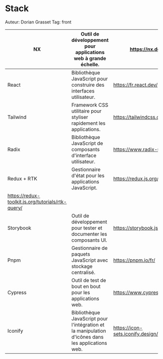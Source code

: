 # Stack

Auteur: Dorian Grasset
Tag: front

| NX | Outil de développement pour applications web à grande échelle. | https://nx.dev/ |
| --- | --- | --- |
| React | Bibliothèque JavaScript pour construire des interfaces utilisateur. | https://fr.react.dev/ |
| Tailwind | Framework CSS utilitaire pour styliser rapidement les applications. | https://tailwindcss.com/docs/ |
| Radix | Bibliothèque JavaScript de composants d'interface utilisateur. | https://www.radix-ui.com/ |
| Redux + RTK | Gestionnaire d'état pour les applications JavaScript. | https://redux.js.org/ 
https://redux-toolkit.js.org/tutorials/rtk-query/ |
| Storybook | Outil de développement pour tester et documenter les composants UI. | https://storybook.js.org/ |
| Pnpm | Gestionnaire de paquets JavaScript avec stockage centralisé. | https://pnpm.io/fr/ |
| Cypress | Outil de test de bout en bout pour les applications web. | https://www.cypress.io/ |
| Iconify | Bibliothèque JavaScript pour l'intégration et la manipulation d'icônes dans les applications web. | https://icon-sets.iconify.design/ |